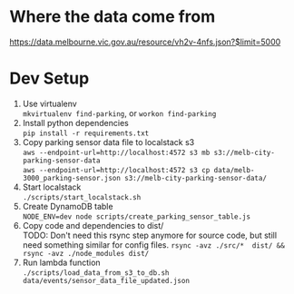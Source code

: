 # Where the data come from
https://data.melbourne.vic.gov.au/resource/vh2v-4nfs.json?$limit=5000

# Dev Setup
1. Use virtualenv  
  `mkvirtualenv find-parking`, or `workon find-parking`
1. Install python dependencies  
  `pip install -r requirements.txt`
1. Copy parking sensor data file to localstack s3  
  `aws --endpoint-url=http://localhost:4572 s3 mb s3://melb-city-parking-sensor-data`  
  `aws --endpoint-url=http://localhost:4572 s3 cp data/melb-3000_parking-sensor.json s3://melb-city-parking-sensor-data/`
1. Start localstack  
  `./scripts/start_localstack.sh`
1. Create DynamoDB table  
  `NODE_ENV=dev node scripts/create_parking_sensor_table.js`
1. Copy code and dependencies to dist/  
  TODO: Don't need this rsync step anymore for source code, but still need something similar for config files.
  `rsync -avz ./src/*  dist/ && rsync -avz ./node_modules dist/`
1. Run lambda function  
  `./scripts/load_data_from_s3_to_db.sh data/events/sensor_data_file_updated.json`
